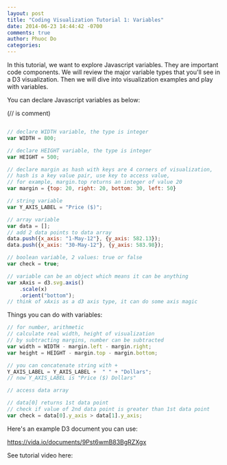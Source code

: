 ```yaml
---
layout: post
title: "Coding Visualization Tutorial 1: Variables"
date: 2014-06-23 14:44:42 -0700
comments: true
author: Phuoc Do
categories: 
---
```


In this tutorial, we want to explore Javascript variables. They are important code components. We will review the major variable types that you'll see in a D3 visualization. Then we will dive into visualization examples and play with variables.

You can declare Javascript variables as below:

<!-- more -->

(// is comment)

```javascript

// declare WIDTH variable, the type is integer
var WIDTH = 800;

// declare HEIGHT variable, the type is integer
var HEIGHT = 500;

// declare margin as hash with keys are 4 corners of visualization,
// hash is a key value pair, use key to access value,
// for example, margin.top returns an integer of value 20
var margin = {top: 20, right: 20, bottom: 30, left: 50}

// string variable
var Y_AXIS_LABEL = "Price ($)";

// array variable
var data = [];
// add 2 data points to data array
data.push({x_axis: "1-May-12"}, {y_axis: 582.13});
data.push({x_axis: "30-May-12"}, {y_axis: 583.98});

// boolean variable, 2 values: true or false
var check = true;

// variable can be an object which means it can be anything
var xAxis = d3.svg.axis()
    .scale(x)
    .orient("bottom");
// think of xAxis as a d3 axis type, it can do some axis magic
```

Things you can do with variables:

```javascript
// for number, arithmetic
// calculate real width, height of visualization
// by subtracting margins, number can be subtracted
var width = WIDTH - margin.left - margin.right;
var height = HEIGHT - margin.top - margin.bottom;

// you can concatenate string with +
Y_AXIS_LABEL = Y_AXIS_LABEL +  " " + "Dollars";
// now Y_AXIS_LABEL is "Price ($) Dollars"

// access data array

// data[0] returns 1st data point
// check if value of 2nd data point is greater than 1st data point
var check = data[0].y_axis > data[1].y_axis;
```

Here's an example D3 document you can use:

https://vida.io/documents/9Pst6wmB83BgRZXgx

See tutorial video here:


